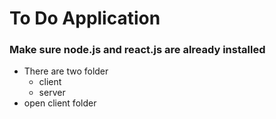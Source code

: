 # To Do Application
### Make sure node.js and react.js are already installed
- There are two folder
  - client
  - server
- open client folder 

